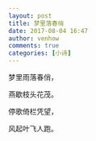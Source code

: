 ```yaml
---
layout: post
title: 梦里落春俏
date: 2017-08-04 16:47
author: venhow
comments: true
categories: [小诗]
---
```

梦里雨落春俏，

燕歇枝头花茂。

停歌倚栏凭望，

风起叶飞人跑。
